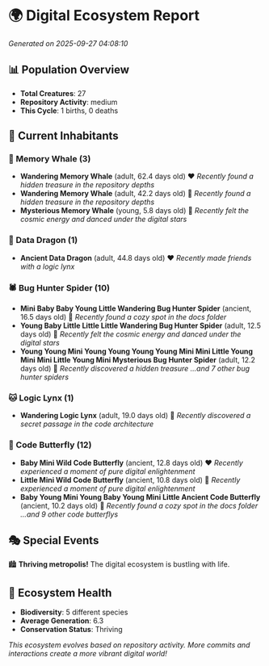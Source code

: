 # 🌍 Digital Ecosystem Report
*Generated on 2025-09-27 04:08:10*

## 📊 Population Overview
- **Total Creatures**: 27
- **Repository Activity**: medium
- **This Cycle**: 1 births, 0 deaths

## 👥 Current Inhabitants

### 🐋 Memory Whale (3)
- **Wandering Memory Whale** (adult, 62.4 days old) ❤️
  *Recently found a hidden treasure in the repository depths*
- **Wandering Memory Whale** (adult, 42.2 days old) 💛
  *Recently found a hidden treasure in the repository depths*
- **Mysterious Memory Whale** (young, 5.8 days old) 💚
  *Recently felt the cosmic energy and danced under the digital stars*

### 🐉 Data Dragon (1)
- **Ancient Data Dragon** (adult, 44.8 days old) ❤️
  *Recently made friends with a logic lynx*

### 🕷️ Bug Hunter Spider (10)
- **Mini Baby Baby Young Little Wandering Bug Hunter Spider** (ancient, 16.5 days old) 💛
  *Recently found a cozy spot in the docs folder*
- **Young Baby Little Little Little Wandering Bug Hunter Spider** (adult, 12.5 days old) 💛
  *Recently felt the cosmic energy and danced under the digital stars*
- **Young Young Mini Young Young Young Young Mini Mini Little Young Mini Mini Little Young Mini Mysterious Bug Hunter Spider** (adult, 12.2 days old) 💚
  *Recently discovered a hidden treasure*
  *...and 7 other bug hunter spiders*

### 🐱 Logic Lynx (1)
- **Wandering Logic Lynx** (adult, 19.0 days old) 💚
  *Recently discovered a secret passage in the code architecture*

### 🦋 Code Butterfly (12)
- **Baby Mini Wild Code Butterfly** (ancient, 12.8 days old) ❤️
  *Recently experienced a moment of pure digital enlightenment*
- **Little Mini Wild Code Butterfly** (ancient, 10.8 days old) 💛
  *Recently experienced a moment of pure digital enlightenment*
- **Baby Young Mini Young Baby Young Mini Little Ancient Code Butterfly** (ancient, 10.2 days old) 💛
  *Recently found a cozy spot in the docs folder*
  *...and 9 other code butterflys*

## 🎭 Special Events

🏙️ **Thriving metropolis!** The digital ecosystem is bustling with life.

## 🔬 Ecosystem Health
- **Biodiversity**: 5 different species
- **Average Generation**: 6.3
- **Conservation Status**: Thriving

*This ecosystem evolves based on repository activity. More commits and interactions create a more vibrant digital world!*
